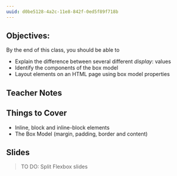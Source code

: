 ```yaml
---
uuid: d0be5128-4a2c-11e8-842f-0ed5f89f718b
---
```


## Objectives:
By the end of this class, you should be able to
- Explain the difference between several different *display*: values
- Identify the components of the box model
- Layout elements on an HTML page using box model properties


## Teacher Notes
## Things to Cover
- Inline, block and inline-block elements
- The Box Model (margin, padding, border and content)

## Slides

>TO DO: Split Flexbox slides